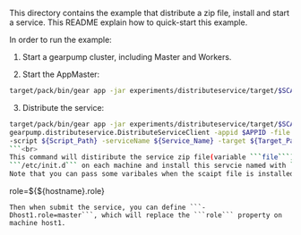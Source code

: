 This directory contains the example that distribute a zip file, install and start a service. This README explain how to quick-start this example.

In order to run the example:

  1. Start a gearpump cluster, including Master and Workers.

  2. Start the AppMaster:<br>
  ```bash
  target/pack/bin/gear app -jar experiments/distributeservice/target/$SCALA_VERSION_MAJOR/gearpump-experiments-distributeservice_$VERSION.jar gearpump.distributeservice.DistributeService
  ```
  3. Distribute the service:<br>
  ```bash
  target/pack/bin/gear app -jar experiments/distributeservice/target/$SCALA_VERSION_MAJOR/gearpump-experiments-distributeservice_$VERSION.jar
  gearpump.distributeservice.DistributeServiceClient -appid $APPID -file ${File_Path}
  -script ${Script_Path} -serviceName ${Service_Name} -target ${Target_Path} -Dkey1=value1 -Dkey2=value2
  ```<br>
  This command will distiribute the service zip file(variable ```file```) to the target path(variable ```target```), then copy the script to
  ```/etc/init.d``` on each machine and install this servcie named with ```serviceName```<br>
  Note that you can pass some varibales when the scaipt file is installed, for example, you can submit a script template with syntax like
  ```
  role=${${hostname}.role}
  ```<br>
  Then when submit the service, you can define ```-Dhost1.role=master```, which will replace the ```role``` property on machine host1.

